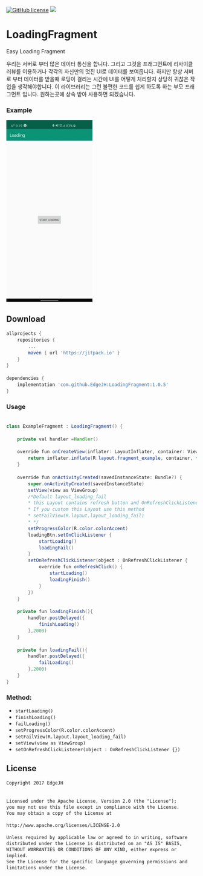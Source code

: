 [![GitHub license](https://img.shields.io/github/license/dcendents/android-maven-gradle-plugin.svg)](http://www.apache.org/licenses/LICENSE-2.0.html)
[![](https://jitpack.io/v/EdgeJH/LoadingFragment.svg)](https://jitpack.io/#EdgeJH/LoadingFragment)


# LoadingFragment
Easy Loading Fragment

우리는 서버로 부터 많은 데이터 통신을 합니다. 그리고 그것을 프래그먼트에 리사이클러뷰를 이용하거나 각각의 자신만의 멋진 UI로 데이터를 보여줍니다. 하지만 항상 서버로 부터 데이터를 받을때 로딩이 걸리는 시간에 UI를 어떻게 처리할지 상당히 귀찮은 작업을 생각해야합니다. 이 라이브러리는 그런 불편한 코드를 쉽게 하도록 하는 부모 프래그먼트 입니다. 원하는곳에 상속 받아 사용하면 되겠습니다.

### Example

![example gif](example.gif)

## Download

``` gradle
allprojects {
	repositories {
		...
		maven { url 'https://jitpack.io' }
	}
}
  
dependencies {
	implementation 'com.github.EdgeJH:LoadingFragment:1.0.5'
}

```

### Usage

```java

class ExampleFragment : LoadingFragment() {

    private val handler =Handler()

    override fun onCreateView(inflater: LayoutInflater, container: ViewGroup?, savedInstanceState: Bundle?): View? {
        return inflater.inflate(R.layout.fragment_example, container, false)
    }

    override fun onActivityCreated(savedInstanceState: Bundle?) {
        super.onActivityCreated(savedInstanceState)
        setView(view as ViewGroup)
        /*Default layout_loading_fail
        * this Layout contains refresh button and OnRefreshClickListener
        * If you custom this Layout use this method
        * setFailView(R.layout.layout_loading_fail)
        * */
        setProgressColor(R.color.colorAccent)
        loadingBtn.setOnClickListener {
            startLoading()
            loadingFail()
        }
        setOnRefreshClickListener(object : OnRefreshClickListener {
            override fun onRefreshClick() {
                startLoading()
                loadingFinish()
            }
        })
    }

    private fun loadingFinish(){
        handler.postDelayed({
            finishLoading()
        },2000)
    }

    private fun loadingFail(){
        handler.postDelayed({
            failLoading()
        },2000)
    }
}

```

### Method:

* `startLoading()`
* `finishLoading()`
* `failLoading()`
* `setProgressColor(R.color.colorAccent)`
* `setFailView(R.layout.layout_loading_fail)`
* `setView(view as ViewGroup)`
* `setOnRefreshClickListener(object : OnRefreshClickListener {})`
        

License
--------
```
Copyright 2017 EdgeJH


Licensed under the Apache License, Version 2.0 (the "License");
you may not use this file except in compliance with the License.
You may obtain a copy of the License at

http://www.apache.org/licenses/LICENSE-2.0

Unless required by applicable law or agreed to in writing, software
distributed under the License is distributed on an "AS IS" BASIS,
WITHOUT WARRANTIES OR CONDITIONS OF ANY KIND, either express or implied.
See the License for the specific language governing permissions and
limitations under the License.

```



